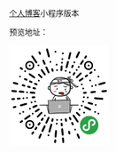 [个人博客](https://ryanxchen.github.io/blog)小程序版本

预览地址：

<img src="./blog-weapp.jpg" alt="qrcode" width="180px" htight="180px"/>
